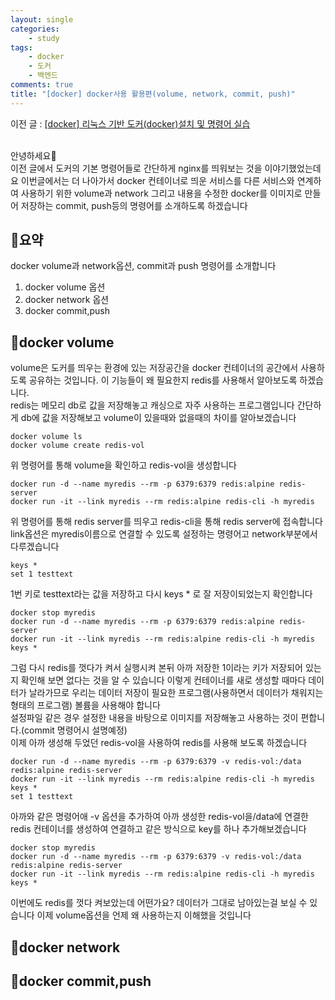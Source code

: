 ```yaml
---
layout: single
categories:
    - study
tags:
    - docker
    - 도커
    - 백엔드
comments: true
title: "[docker] docker사용 활용편(volume, network, commit, push)"
---
```


이전 글 : [[docker] 리눅스 기반 도커(docker)설치 및 명령어 실습](https://stg0123.github.io/study/42/)<br>


<br>
안녕하세요👋<br>
이전 글에서 도커의 기본 명령어들로 간단하게 nginx를 띄워보는 것을 이야기했었는데요 이번글에서는 더 나아가서 docker 컨테이너로 띄운 서비스를 다른 서비스와 연계하여 사용하기 위한 volume과 network 그리고 내용을 수정한 docker를 이미지로 만들어 저장하는 commit, push등의 명령어를 소개하도록 하겠습니다<br>

## 🙏요약
docker volume과 network옵션, commit과 push 명령어를 소개합니다<br>

1. docker volume 옵션
2. docker network 옵션
3. docker commit,push

## 📝docker volume 
volume은 도커를 띄우는 환경에 있는 저장공간을 docker 컨테이너의 공간에서 사용하도록 공유하는 것입니다. 이 기능들이 왜 필요한지 redis를 사용해서 알아보도록 하겠습니다.<br>
redis는 메모리 db로 값을 저장해놓고 캐싱으로 자주 사용하는 프로그램입니다 간단하게 db에 값을 저장해보고 volume이 있을때와 없을때의 차이를 알아보겠습니다<br>


```
docker volume ls 
docker volume create redis-vol
```
위 명령어를 통해 volume을 확인하고 redis-vol을 생성합니다<br>

```
docker run -d --name myredis --rm -p 6379:6379 redis:alpine redis-server
docker run -it --link myredis --rm redis:alpine redis-cli -h myredis
```
위 명령어를 통해 redis server를 띄우고 redis-cli을 통해 redis server에 접속합니다 link옵션은 myredis이름으로 연결할 수 있도록 설정하는 명령어고 network부분에서 다루겠습니다<br>

```
keys *
set 1 testtext
```
1번 키로 testtext라는 값을 저장하고 다시 keys * 로 잘 저장이되었는지 확인합니다<br>

```
docker stop myredis
docker run -d --name myredis --rm -p 6379:6379 redis:alpine redis-server
docker run -it --link myredis --rm redis:alpine redis-cli -h myredis
keys *
```
그럼 다시 redis를 껏다가 켜서 실행시켜 본뒤 아까 저장한 1이라는 키가 저장되어 있는지 확인해 보면 없다는 것을 알 수 있습니다 이렇게 컨테이너를 새로 생성할 때마다 데이터가 날라가므로 우리는 데이터 저장이 필요한 프로그램(사용하면서 데이터가 채워지는 형태의 프로그램) 볼륨을 사용해야 합니다<br>
설정파일 같은 경우 설정한 내용을 바탕으로 이미지를 저장해놓고 사용하는 것이 편합니다.(commit 명령어시 설명예정)<br>
이제 아까 생성해 두었던 redis-vol을 사용하여 redis를 사용해 보도록 하겠습니다<br>

```
docker run -d --name myredis --rm -p 6379:6379 -v redis-vol:/data redis:alpine redis-server
docker run -it --link myredis --rm redis:alpine redis-cli -h myredis
keys *
set 1 testtext
```
아까와 같은 명령어애 -v 옵션을 추가하여 아까 생성한 redis-vol을/data에 연결한 redis 컨테이너를 생성하여 연결하고 같은 방식으로 key를 하나 추가해보겠습니다<br>

```
docker stop myredis
docker run -d --name myredis --rm -p 6379:6379 -v redis-vol:/data redis:alpine redis-server
docker run -it --link myredis --rm redis:alpine redis-cli -h myredis
keys *
```
이번에도 redis를 껏다 켜보았는데 어떤가요? 데이터가 그대로 남아있는걸 보실 수 있습니다 이제 volume옵션을 언제 왜 사용하는지 이해했을 것입니다<br>

## 📝docker network

## 📝docker commit,push